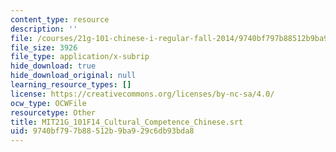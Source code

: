 ```yaml
---
content_type: resource
description: ''
file: /courses/21g-101-chinese-i-regular-fall-2014/9740bf797b88512b9ba929c6db93bda8_MIT21G_101F14_Cultural_Competence_Chinese.vtt
file_size: 3926
file_type: application/x-subrip
hide_download: true
hide_download_original: null
learning_resource_types: []
license: https://creativecommons.org/licenses/by-nc-sa/4.0/
ocw_type: OCWFile
resourcetype: Other
title: MIT21G_101F14_Cultural_Competence_Chinese.srt
uid: 9740bf79-7b88-512b-9ba9-29c6db93bda8
---
```

